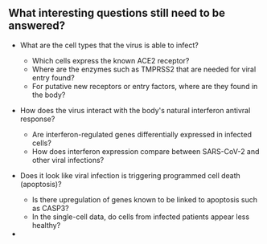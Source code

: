 ## What interesting questions still need to be answered?

- What are the cell types that the virus is able to infect? 
	- Which cells express the known ACE2 receptor?
	- Where are the enzymes such as TMPRSS2 that are needed for viral entry found?
	- For putative new receptors or entry factors, where are they found in the body?

- How does the virus interact with the body's natural interferon antivral response?
	- Are interferon-regulated genes differentially expressed in infected cells?
	- How does interferon expression compare between SARS-CoV-2 and other viral infections?
	
- Does it look like viral infection is triggering programmed cell death (apoptosis)?
	- Is there upregulation of genes known to be linked to apoptosis such as CASP3?
	- In the single-cell data, do cells from infected patients appear less healthy?
	
- 